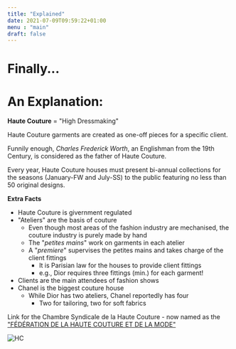 ```yaml
---
title: "Explained"
date: 2021-07-09T09:59:22+01:00
menu : "main"
draft: false
---
```


# Finally...
# An Explanation:

__Haute Couture__ = "High Dressmaking"

Haute Couture garments are created as one-off pieces for a specific client.

Funnily enough, _Charles Frederick Worth_, an Englishman from the 19th Century, is considered as the father of Haute Couture.

Every year, Haute Couture houses must present bi-annual collections for the seasons (January-FW and July-SS) to the public featuring no less than 50 original designs.

__Extra Facts__

- Haute Couture is givernment regulated
- "Ateliers" are the basis of couture
  - Even though most areas of the fashion industry are mechanised, the couture industry is purely made by hand
  - The "_petites mains_" work on garments in each atelier
  - A "_premiere_" supervises the petites mains and takes charge of the client fittings
    - It is Parisian law for the houses to provide client fittings
    - e.g., Dior requires three fittings (min.) for each garment!
- Clients are the main attendees of fashion shows
- Chanel is the biggest couture house
  - While Dior has two ateliers, Chanel reportedly has four
    - Two for tailoring, two for soft fabrics
    

Link for the Chambre Syndicale de la Haute Couture - now named as the ["FÉDÉRATION DE LA HAUTE COUTURE ET DE LA MODE"](https://fhcm.paris/en/the-federation/)

![HC](HC.jpg)